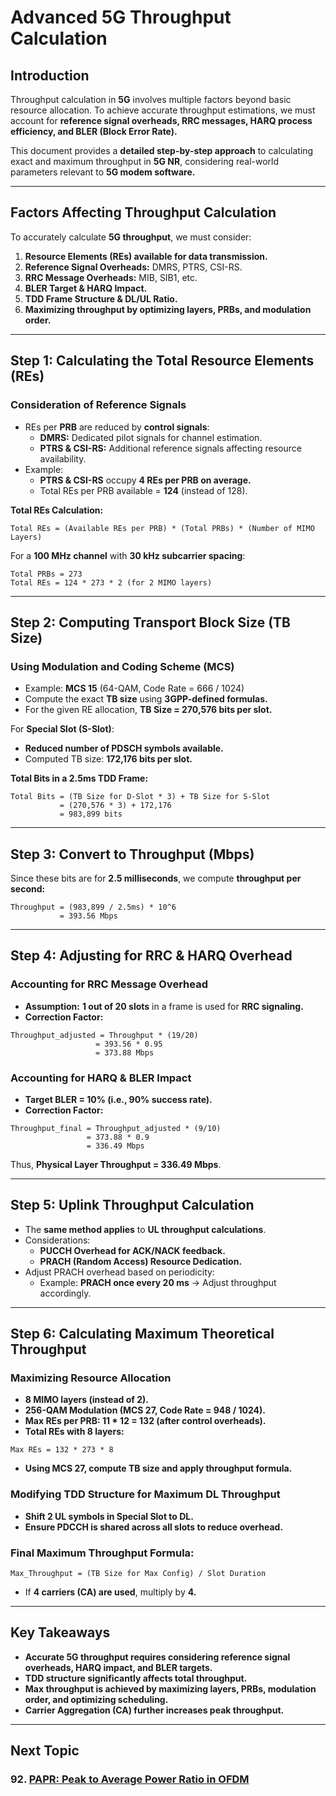 # **Advanced 5G Throughput Calculation**

## **Introduction**
Throughput calculation in **5G** involves multiple factors beyond basic resource allocation. To achieve accurate throughput estimations, we must account for **reference signal overheads, RRC messages, HARQ process efficiency, and BLER (Block Error Rate).**

This document provides a **detailed step-by-step approach** to calculating exact and maximum throughput in **5G NR**, considering real-world parameters relevant to **5G modem software.**

---

## **Factors Affecting Throughput Calculation**
To accurately calculate **5G throughput**, we must consider:
1. **Resource Elements (REs) available for data transmission.**
2. **Reference Signal Overheads:** DMRS, PTRS, CSI-RS.
3. **RRC Message Overheads:** MIB, SIB1, etc.
4. **BLER Target & HARQ Impact.**
5. **TDD Frame Structure & DL/UL Ratio.**
6. **Maximizing throughput by optimizing layers, PRBs, and modulation order.**

---

## **Step 1: Calculating the Total Resource Elements (REs)**

### **Consideration of Reference Signals**
- REs per **PRB** are reduced by **control signals**:
  - **DMRS:** Dedicated pilot signals for channel estimation.
  - **PTRS & CSI-RS:** Additional reference signals affecting resource availability.
- Example:
  - **PTRS & CSI-RS** occupy **4 REs per PRB on average.**
  - Total REs per PRB available = **124** (instead of 128).

**Total REs Calculation:**
```
Total REs = (Available REs per PRB) * (Total PRBs) * (Number of MIMO Layers)
```
For a **100 MHz channel** with **30 kHz subcarrier spacing**:
```
Total PRBs = 273
Total REs = 124 * 273 * 2 (for 2 MIMO layers)
```

---

## **Step 2: Computing Transport Block Size (TB Size)**

### **Using Modulation and Coding Scheme (MCS)**
- Example: **MCS 15** (64-QAM, Code Rate = 666 / 1024)
- Compute the exact **TB size** using **3GPP-defined formulas.**
- For the given RE allocation, **TB Size = 270,576 bits per slot.**

For **Special Slot (S-Slot)**:
- **Reduced number of PDSCH symbols available.**
- Computed TB size: **172,176 bits per slot.**

**Total Bits in a 2.5ms TDD Frame:**
```
Total Bits = (TB Size for D-Slot * 3) + TB Size for S-Slot
           = (270,576 * 3) + 172,176
           = 983,899 bits
```

---

## **Step 3: Convert to Throughput (Mbps)**
Since these bits are for **2.5 milliseconds**, we compute **throughput per second:**
```
Throughput = (983,899 / 2.5ms) * 10^6
           = 393.56 Mbps
```

---

## **Step 4: Adjusting for RRC & HARQ Overhead**

### **Accounting for RRC Message Overhead**
- **Assumption:** **1 out of 20 slots** in a frame is used for **RRC signaling.**
- **Correction Factor:**
```
Throughput_adjusted = Throughput * (19/20)
                   = 393.56 * 0.95
                   = 373.88 Mbps
```

### **Accounting for HARQ & BLER Impact**
- **Target BLER = 10% (i.e., 90% success rate).**
- **Correction Factor:**
```
Throughput_final = Throughput_adjusted * (9/10)
                 = 373.88 * 0.9
                 = 336.49 Mbps
```

Thus, **Physical Layer Throughput = 336.49 Mbps**.

---

## **Step 5: Uplink Throughput Calculation**
- The **same method applies** to **UL throughput calculations**.
- Considerations:
  - **PUCCH Overhead for ACK/NACK feedback.**
  - **PRACH (Random Access) Resource Dedication.**
- Adjust PRACH overhead based on periodicity:
  - Example: **PRACH once every 20 ms** → Adjust throughput accordingly.

---

## **Step 6: Calculating Maximum Theoretical Throughput**

### **Maximizing Resource Allocation**
- **8 MIMO layers (instead of 2).**
- **256-QAM Modulation (MCS 27, Code Rate = 948 / 1024).**
- **Max REs per PRB: 11 * 12 = 132 (after control overheads).**
- **Total REs with 8 layers:**
```
Max REs = 132 * 273 * 8
```
- **Using MCS 27, compute TB size and apply throughput formula.**

### **Modifying TDD Structure for Maximum DL Throughput**
- **Shift 2 UL symbols in Special Slot to DL.**
- **Ensure PDCCH is shared across all slots to reduce overhead.**

### **Final Maximum Throughput Formula:**
```
Max_Throughput = (TB Size for Max Config) / Slot Duration
```
- If **4 carriers (CA) are used**, multiply by **4.**

---

## **Key Takeaways**
- **Accurate 5G throughput requires considering reference signal overheads, HARQ impact, and BLER targets.**
- **TDD structure significantly affects total throughput.**
- **Max throughput is achieved by maximizing layers, PRBs, modulation order, and optimizing scheduling.**
- **Carrier Aggregation (CA) further increases peak throughput.**

---
## Next Topic
### 92. [PAPR: Peak to Average Power Ratio in OFDM](PAPR_Peak_to_Average_Power_Ratio_in_OFDM.md)

